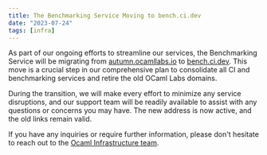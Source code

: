 ```yaml
---
title: The Benchmarking Service Moving to bench.ci.dev
date: "2023-07-24"
tags: [infra]
---
```


As part of our ongoing efforts to streamline our services, the Benchmarking Service will be migrating from [autumn.ocamllabs.io](https://autumn.ocamllabs.io) to [bench.ci.dev](https://bench.ci.dev). This move is a crucial step in our comprehensive plan to consolidate all CI and benchmarking services and retire the old OCaml Labs domains.

During the transition, we will make every effort to minimize any service disruptions, and our support team will be readily available to assist with any questions or concerns you may have. The new address is now active, and the old links remain valid.

If you have any inquiries or require further information, please don't hesitate to reach out to the [Ocaml Infrastructure team](https://github.com/ocaml/infrastructure/issues).
